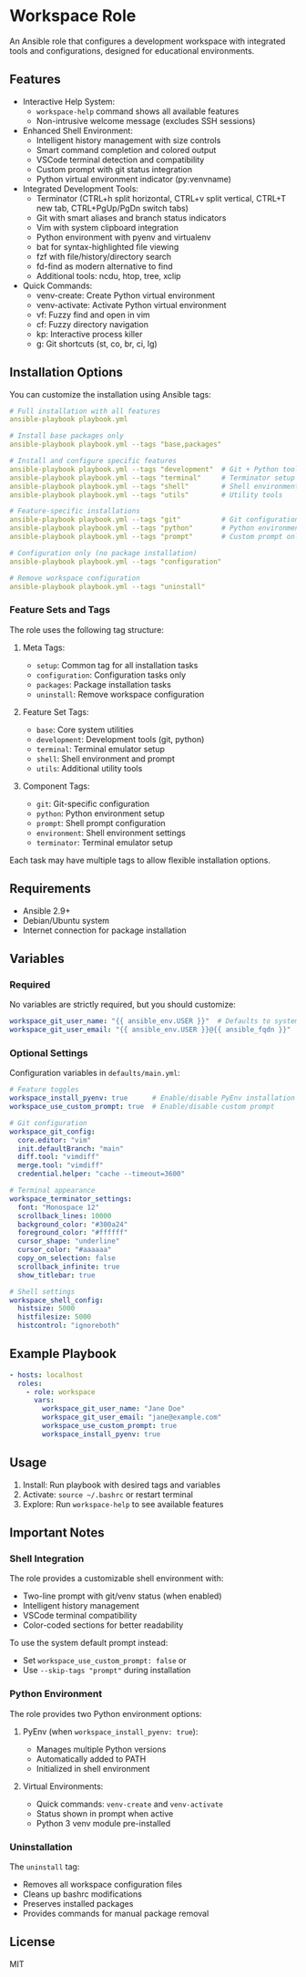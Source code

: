 # Workspace Role

An Ansible role that configures a development workspace with integrated tools and configurations, designed for educational environments.

## Features

- Interactive Help System:
  - `workspace-help` command shows all available features
  - Non-intrusive welcome message (excludes SSH sessions)
- Enhanced Shell Environment:
  - Intelligent history management with size controls
  - Smart command completion and colored output
  - VSCode terminal detection and compatibility
  - Custom prompt with git status integration
  - Python virtual environment indicator (py:venvname)
- Integrated Development Tools:
  - Terminator (CTRL+h split horizontal, CTRL+v split vertical, CTRL+T new tab, CTRL+PgUp/PgDn switch tabs)
  - Git with smart aliases and branch status indicators
  - Vim with system clipboard integration
  - Python environment with pyenv and virtualenv
  - bat for syntax-highlighted file viewing
  - fzf with file/history/directory search
  - fd-find as modern alternative to find
  - Additional tools: ncdu, htop, tree, xclip
- Quick Commands:
  - venv-create: Create Python virtual environment
  - venv-activate: Activate Python virtual environment
  - vf: Fuzzy find and open in vim
  - cf: Fuzzy directory navigation
  - kp: Interactive process killer
  - g: Git shortcuts (st, co, br, ci, lg)

## Installation Options

You can customize the installation using Ansible tags:

```yaml
# Full installation with all features
ansible-playbook playbook.yml

# Install base packages only
ansible-playbook playbook.yml --tags "base,packages"

# Install and configure specific features
ansible-playbook playbook.yml --tags "development"  # Git + Python tools
ansible-playbook playbook.yml --tags "terminal"     # Terminator setup
ansible-playbook playbook.yml --tags "shell"        # Shell environment
ansible-playbook playbook.yml --tags "utils"        # Utility tools

# Feature-specific installations
ansible-playbook playbook.yml --tags "git"          # Git configuration
ansible-playbook playbook.yml --tags "python"       # Python environment
ansible-playbook playbook.yml --tags "prompt"       # Custom prompt only

# Configuration only (no package installation)
ansible-playbook playbook.yml --tags "configuration"

# Remove workspace configuration
ansible-playbook playbook.yml --tags "uninstall"
```

### Feature Sets and Tags

The role uses the following tag structure:

1. Meta Tags:
   - `setup`: Common tag for all installation tasks
   - `configuration`: Configuration tasks only
   - `packages`: Package installation tasks
   - `uninstall`: Remove workspace configuration

2. Feature Set Tags:
   - `base`: Core system utilities
   - `development`: Development tools (git, python)
   - `terminal`: Terminal emulator setup
   - `shell`: Shell environment and prompt
   - `utils`: Additional utility tools

3. Component Tags:
   - `git`: Git-specific configuration
   - `python`: Python environment setup
   - `prompt`: Shell prompt configuration
   - `environment`: Shell environment settings
   - `terminator`: Terminal emulator setup

Each task may have multiple tags to allow flexible installation options.

## Requirements

- Ansible 2.9+
- Debian/Ubuntu system
- Internet connection for package installation

## Variables

### Required

No variables are strictly required, but you should customize:

```yaml
workspace_git_user_name: "{{ ansible_env.USER }}"  # Defaults to system username
workspace_git_user_email: "{{ ansible_env.USER }}@{{ ansible_fqdn }}"  # Defaults to username@hostname
```

### Optional Settings

Configuration variables in `defaults/main.yml`:

```yaml
# Feature toggles
workspace_install_pyenv: true      # Enable/disable PyEnv installation
workspace_use_custom_prompt: true  # Enable/disable custom prompt

# Git configuration
workspace_git_config:
  core.editor: "vim"
  init.defaultBranch: "main"
  diff.tool: "vimdiff"
  merge.tool: "vimdiff"
  credential.helper: "cache --timeout=3600"

# Terminal appearance
workspace_terminator_settings:
  font: "Monospace 12"
  scrollback_lines: 10000
  background_color: "#300a24"
  foreground_color: "#ffffff"
  cursor_shape: "underline"
  cursor_color: "#aaaaaa"
  copy_on_selection: false
  scrollback_infinite: true
  show_titlebar: true

# Shell settings
workspace_shell_config:
  histsize: 5000
  histfilesize: 5000
  histcontrol: "ignoreboth"
```

## Example Playbook

```yaml
- hosts: localhost
  roles:
    - role: workspace
      vars:
        workspace_git_user_name: "Jane Doe"
        workspace_git_user_email: "jane@example.com"
        workspace_use_custom_prompt: true
        workspace_install_pyenv: true
```

## Usage

1. Install: Run playbook with desired tags and variables
2. Activate: `source ~/.bashrc` or restart terminal
3. Explore: Run `workspace-help` to see available features

## Important Notes

### Shell Integration

The role provides a customizable shell environment with:

- Two-line prompt with git/venv status (when enabled)
- Intelligent history management
- VSCode terminal compatibility
- Color-coded sections for better readability

To use the system default prompt instead:

- Set `workspace_use_custom_prompt: false` or
- Use `--skip-tags "prompt"` during installation

### Python Environment

The role provides two Python environment options:

1. PyEnv (when `workspace_install_pyenv: true`):
   - Manages multiple Python versions
   - Automatically added to PATH
   - Initialized in shell environment

2. Virtual Environments:
   - Quick commands: `venv-create` and `venv-activate`
   - Status shown in prompt when active
   - Python 3 venv module pre-installed

### Uninstallation

The `uninstall` tag:

- Removes all workspace configuration files
- Cleans up bashrc modifications
- Preserves installed packages
- Provides commands for manual package removal

## License

MIT
